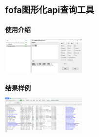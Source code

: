 # fofa图形化api查询工具

## 使用介绍
<img src="https://github.com/20142995/fofa_GUI/blob/main/img/1.png" width="50%">

## 结果样例
<img src="https://github.com/20142995/fofa_GUI/blob/main/img/2.png" width="50%">